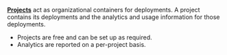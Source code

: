 [**Projects**](https://apidocs.deno.com/#get-/organizations/-organizationId-/projects)
act as organizational containers for deployments. A project contains its
deployments and the analytics and usage information for those deployments.

- Projects are free and can be set up as required.
- Analytics are reported on a per-project basis.
